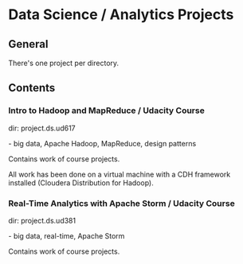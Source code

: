# Data Science / Analytics Projects

## General
There's one project per directory.

## Contents

### Intro to Hadoop and MapReduce / Udacity Course
dir: project.ds.ud617

\- big data, Apache Hadoop, MapReduce, design patterns

Contains work of course projects.

All work has been done on a virtual machine with a CDH framework installed (Cloudera Distribution for Hadoop).

### Real-Time Analytics with Apache Storm / Udacity Course
dir: project.ds.ud381

\- big data, real-time, Apache Storm

Contains work of course projects.